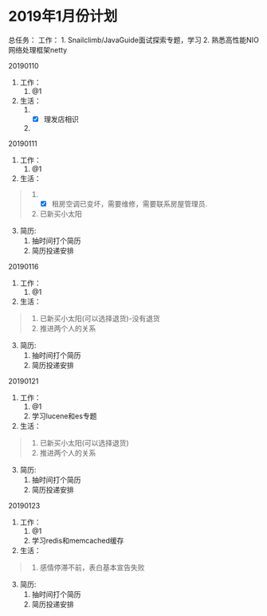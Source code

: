 # 2019年1月份计划
总任务： 工作：
              1. Snailclimb/JavaGuide面试探索专题，学习 
              2. 熟悉高性能NIO网络处理框架netty  

20190110
1. 工作：
   1. @1
2. 生活：
   1. - [x] 理发店相识
   2. 

20190111
1. 工作：
   1. @1
2. 生活：
>1. - [x] 租房空调已变坏，需要维修，需要联系房屋管理员.
>2. 已新买小太阳
3. 简历:
   1. 抽时间打个简历
   2. 简历投递安排
   
20190116
1. 工作：
   1. @1
2. 生活：
>1. 已新买小太阳(可以选择退货)-没有退货
>2. 推进两个人的关系
3. 简历:
   1. 抽时间打个简历
   2. 简历投递安排   


20190121
1. 工作：
   1. @1 
   2. 学习lucene和es专题
2. 生活：
>1. 已新买小太阳(可以选择退货)
>2. 推进两个人的关系
3. 简历:
   1. 抽时间打个简历
   2. 简历投递安排   

20190123
1. 工作：
   1. @1 
   2. 学习redis和memcached缓存
2. 生活：
>1. 感情停滞不前，表白基本宣告失败
3. 简历:
   1. 抽时间打个简历
   2. 简历投递安排  
